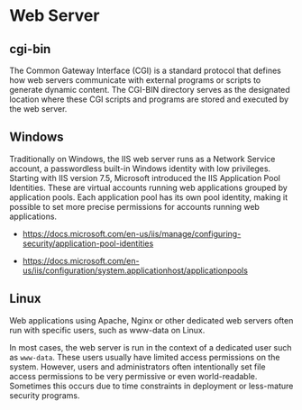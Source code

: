 # Web Server





## cgi-bin
The Common Gateway Interface (CGI) is a standard protocol that defines how web servers communicate with external programs or scripts to generate dynamic content. The CGI-BIN directory serves as the designated location where these CGI scripts and programs are stored and executed by the web server.






## Windows
Traditionally on Windows, the IIS web server runs as a Network Service account, a passwordless built-in Windows identity with low privileges. Starting with IIS version 7.5, Microsoft introduced the IIS Application Pool Identities. These are virtual accounts running web applications grouped by application pools. Each application pool has its own pool identity, making it possible to set more precise permissions for accounts running web applications.

- <https://docs.microsoft.com/en-us/iis/manage/configuring-security/application-pool-identities>

- <https://docs.microsoft.com/en-us/iis/configuration/system.applicationhost/applicationpools>



## Linux

Web applications using Apache, Nginx or other dedicated web servers often run with specific users, such as www-data on Linux.

In most cases, the web server is run in the context of a dedicated user such as `www-data`.
These users usually have limited access permissions on the system.
However, users and administrators often intentionally set file access permissions to be very permissive or even world-readable.
Sometimes this occurs due to time constraints in deployment or less-mature security programs.










